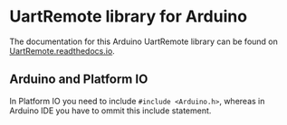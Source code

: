 # UartRemote library for Arduino

The documentation for this Arduino UartRemote library can be found on  [UartRemote.readthedocs.io](https://uartremote.readthedocs.io/en/latest/arduinouartremote.html).

## Arduino and Platform IO 

In Platform IO you need to include ``#include <Arduino.h>``, whereas in Arduino IDE you have to ommit this include statement.

